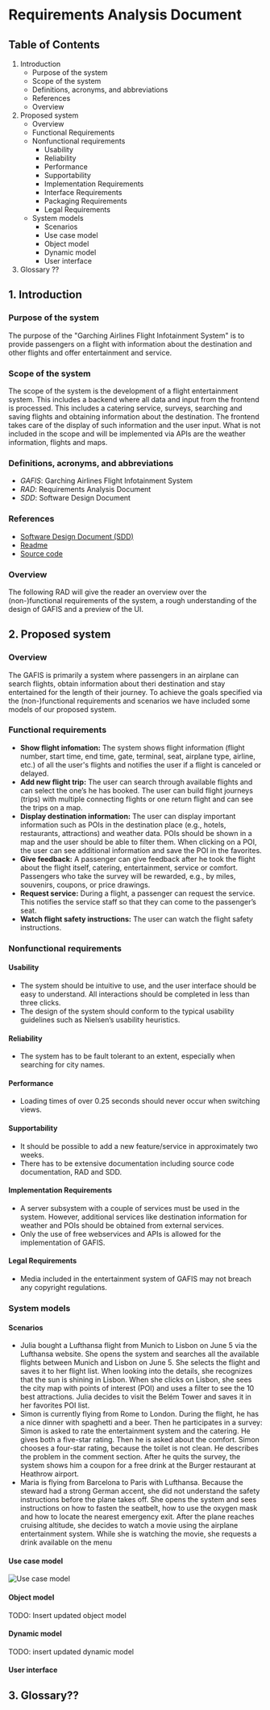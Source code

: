 # Requirements Analysis Document

## Table of Contents

1. Introduction
    * Purpose of the system
    * Scope of the system
    * Definitions, acronyms, and abbreviations
    * References
    * Overview
2. Proposed system
    * Overview
    * Functional Requirements
    * Nonfunctional requirements
        * Usability
        * Reliability
        * Performance
        * Supportability
        * Implementation Requirements
        * Interface Requirements
        * Packaging Requirements
        * Legal Requirements
    * System models
        * Scenarios 
        * Use case model
        * Object model 
        * Dynamic model 
        * User interface 
3. Glossary ??


## 1. Introduction

### Purpose of the system

The purpose of the "Garching Airlines Flight Infotainment System" is to provide passengers on a flight with information about the destination and other flights and offer entertainment and service.

### Scope of the system

The scope of the system is the development of a flight entertainment system. This includes a backend where all data and input from the frontend is processed. This includes a catering service, surveys, searching and saving flights and obtaining information about the destination. The frontend takes care of the display of such information and the user input. What is not included in the scope and will be implemented via APIs are the weather information, flights and maps.

### Definitions, acronyms, and abbreviations

* *GAFIS*: Garching Airlines Flight Infotainment System
* *RAD*: Requirements Analysis Document
* *SDD*: Software Design Document

### References

* [Software Design Document (SDD)](SDD.md)
* [Readme](README.md)
* [Source code](src/main)

### Overview

The following RAD will give the reader an overview over the (non-)functional requirements of the system, a rough understanding of the design of GAFIS and a preview of the UI.

## 2. Proposed system

### Overview

The GAFIS is primarily a system where passengers in an airplane can search flights, obtain information about theri destination and stay entertained for the length of their journey. To achieve the goals specified via the (non-)functional requirements and scenarios we have included some models of our proposed system.

### Functional requirements

* **Show flight infomation:** The system shows flight information (flight number, start time, end time, gate, terminal, seat, airplane type, airline, etc.) of all the user's flights and notifies the user if a flight is canceled or delayed.
* **Add new flight trip:** The user can search through available flights and can select the one’s he has booked. The user can build flight journeys (trips) with multiple connecting flights or one return flight and can see the trips on a map.
* **Display destination information:** The user can display important information such as POIs in the destination place (e.g., hotels, restaurants, attractions) and weather data. POIs should be shown in a map and the user should be able to filter them. When clicking on a POI, the user can see additional information and save the POI in the favorites.
* **Give feedback:** A passenger can give feedback after he took the flight about the flight itself, catering, entertainment, service or comfort. Passengers who take the survey will be rewarded, e.g., by miles, souvenirs, coupons, or price drawings.
* **Request service:** During a flight, a passenger can request the service. This notifies the service staff so that they can come to the passenger’s seat.
* **Watch flight safety instructions:** The user can watch the flight safety instructions.

### Nonfunctional requirements

#### Usability

* The system should be intuitive to use, and the user interface should be easy to understand. All interactions should be completed in less than three clicks.
* The design of the system should conform to the typical usability guidelines such as Nielsen’s usability heuristics.

#### Reliability

* The system has to be fault tolerant to an extent, especially when searching for city names.

#### Performance

* Loading times of over 0.25 seconds should never occur when switching views.

#### Supportability

* It should be possible to add a new feature/service in approximately two weeks.
* There has to be extensive documentation including source code documentation, RAD and SDD.

#### Implementation Requirements

* A server subsystem with a couple of services must be used in the system. However, additional services like destination information for weather and POIs should be obtained from external services.
* Only the use of free webservices and APIs is allowed for the implementation of GAFIS.

#### Legal Requirements

* Media included in the entertainment system of GAFIS may not breach any copyright regulations.

### System models

#### Scenarios

* Julia bought a Lufthansa flight from Munich to Lisbon on June 5 via the Lufthansa website. She opens the system and searches all the available flights between Munich and Lisbon on June 5. She selects the flight and saves it to her flight list. When looking into the details, she recognizes that the sun is shining in Lisbon. When she clicks on Lisbon, she sees the city map with points of interest (POI) and uses a filter to see the 10 best attractions. Julia decides to visit the Belém Tower and saves it in her favorites POI list.
* Simon is currently flying from Rome to London. During the flight, he has a nice dinner with spaghetti and a beer. Then he participates in a survey: Simon is asked to rate the entertainment system and the catering. He gives both a five-star rating. Then he is asked about the comfort. Simon chooses a four-star rating, because the toilet is not clean. He describes the problem in the comment section. After he quits the survey, the system shows him a coupon for a free drink at the Burger restaurant at Heathrow airport.
* Maria is flying from Barcelona to Paris with Lufthansa. Because the steward had a strong German accent, she did not understand the safety instructions before the plane takes off. She opens the system and sees instructions on how to fasten the seatbelt, how to use the oxygen mask and how to locate the nearest emergency exit. After the plane reaches cruising altitude, she decides to watch a movie using the airplane entertainment system. While she is watching the movie, she requests a drink available on the menu

#### Use case model

![Use case model](UseCaseDiagramSystem.png)

#### Object model

TODO: Insert updated object model

#### Dynamic model

TODO: insert updated dynamic model

#### User interface

## 3. Glossary??